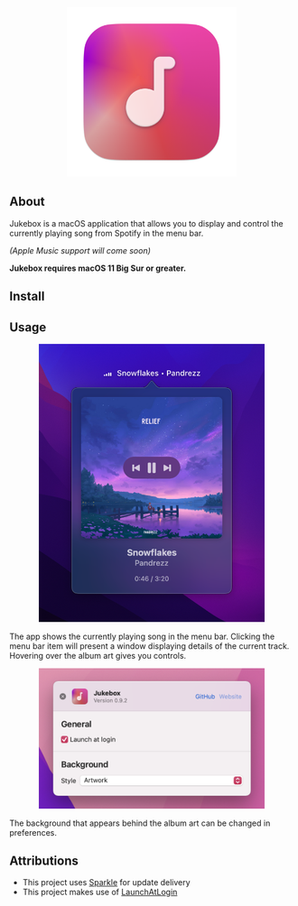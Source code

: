 <p align="center">
  <img src="Images/icon.png" width="300">
</p>


## About
Jukebox is a macOS application that allows you to display and control the currently playing song from Spotify in the menu bar.

*(Apple Music support will come soon)*

**Jukebox requires macOS 11 Big Sur or greater.**

## Install

## Usage

<p align="center">
  <img src="Images/example.png" width="400">
</p>


The app shows the currently playing song in the menu bar. Clicking the menu bar item will present a window displaying details of the current track. Hovering over the album art gives you controls.

<p align="center">
  <img src="Images/preferences.png" width="400">
</p>

The background that appears behind the album art can be changed in preferences.

## Attributions
- This project uses [Sparkle](https://sparkle-project.org) for update delivery
- This project makes use of [LaunchAtLogin](https://github.com/sindresorhus/LaunchAtLogin)
